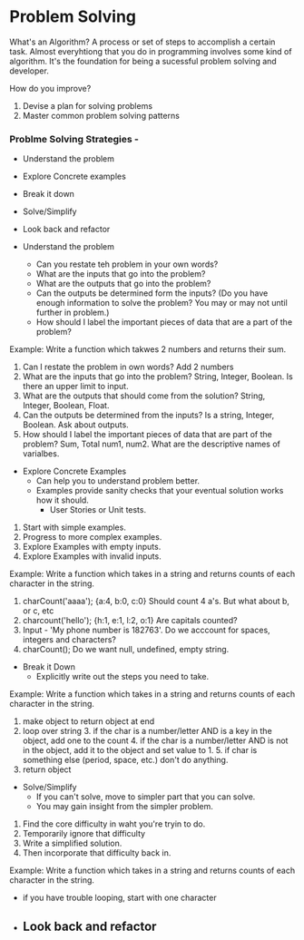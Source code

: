 # Problem Solving

What's an Algorithm? A process or set of steps to accomplish a certain task. Almost everyhtiong that you do in programming involves some kind of algorithm. It's the foundation for being a sucessful problem solving and developer.

How do you improve?

1. Devise a plan for solving problems
2. Master common problem solving patterns

### Problme Solving Strategies -

- Understand the problem
- Explore Concrete examples
- Break it down
- Solve/Simplify
- Look back and refactor

- Understand the problem
    - Can you restate teh problem in your own words?
    - What are the inputs that go into the problem?
    - What are the outputs that go into the problem?
    - Can the outputs be determined form the inputs? (Do you have enough information to solve the problem? You may or may not until further in problem.)
    - How should I label the important pieces of data that are a part of the problem?

Example: Write a function which takwes 2 numbers and returns their sum.

1. Can I restate the problem in own words? Add 2 numbers
2. What are the inputs that go into the problem? String, Integer, Boolean. Is there an upper limit to input.
3. What are the outputs that should come from the solution? String, Integer, Boolean, Float.
4. Can the outputs be determined from the inputs? Is a string, Integer, Boolean. Ask about outputs.
5. How should I label the important pieces of data that are part of the problem? Sum, Total num1, num2. What are the descriptive names of varialbes.

- Explore Concrete Examples
    - Can help you to understand problem better.
    - Examples provide sanity checks that your eventual solution works how it should.
        - User Stories or Unit tests.

1. Start with simple examples.
2. Progress to more complex examples.
3. Explore Examples with empty inputs.
4. Explore Examples with invalid inputs.

Example: Write a function which takes in a string and returns counts of each character in the string.

1. charCount('aaaa'); {a:4, b:0, c:0} Should count 4 a's. But what about b, or c, etc
2. charcount('hello'); {h:1, e:1, l:2, o:1} Are capitals counted?
3. Input - 'My phone number is 182763'. Do we acccount for spaces, integers and characters?
4. charCount(); Do we want null, undefined, empty string.

- Break it Down
    - Explicitly write out the steps you need to take.

Example: Write a function which takes in a string and returns counts of each character in the string.

1. make object to return object at end
2. loop over string
    3. if the char is a number/letter AND is a key in the object, add one to the count
    4. if the char is a number/letter AND is not in the object, add it to the object and set value to 1.
    5. if char is something else (period, space, etc.) don't do anything.
6. return object

- Solve/Simplify
    - If you can't solve, move to simpler part that you can solve.
    - You may gain insight from the simpler problem.

1. Find the core difficulty in waht you're tryin to do.
2. Temporarily ignore that difficulty
3. Write a simplified solution.
4. Then  incorporate that difficulty back in.

Example: Write a function which takes in a string and returns counts of each character in the string.

- if you have trouble looping, start with one character

- Look back and refactor
    - 
    
